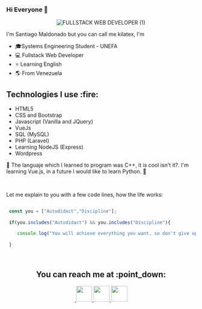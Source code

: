 
### Hi Everyone 👋

<div align="center">
  
![FULLSTACK WEB DEVELOPER (1)](https://user-images.githubusercontent.com/61796010/126690944-17c1f2f0-3d15-4516-958f-316f9bb9ce74.gif)
  
</div>

I'm Santiago Maldonado but you can call me kilatex, I'm
- 🎓Systems Engineering Student - UNEFA
- :computer: Fullstack Web Developer
- :star: Learning English 
- :earth_americas: From Venezuela

<h2 >Technologies I use :fire:</h2>

- HTML5
- CSS and Bootstrap
- Javascript (Vanilla and JQuery)
- VueJs
- SQL (MySQL)
- PHP (Laravel)
- Learning NodeJS (Express)
- Wordpress

:memo: The languaje which I learned to program  was C++, it is cool isn't it?. I'm learning Vue.js, in a future I would like to learn Python. :star2:

<br>

Let me explain to you with a few code lines, how the life works:
```javascript
  
 const you = ["Autodidact","Discipline"]; 
 
 if(you.includes("Autodidact") && you.includes("Discipline"){
 
    console.log("You will achieve everything you want, so don't give up and go ahead!");
    
 }
  
  
```

<h2 align="center">You can reach me at :point_down:</h2>

<div align="center">
    <a href="https://t.me/kilatex" target="_blank">
        <img src="https://user-images.githubusercontent.com/61796010/126672165-275a7891-5735-4c88-a01d-53203696a24c.png" alt="" srcset="">
    </a>  
    <a href="https://www.linkedin.com/in/santiagodsantiago/" target="_blank">
        <img src="https://user-images.githubusercontent.com/61796010/126674271-7056816b-fb5c-4b62-819f-32db6428499f.png"  height="42" width="42" alt="" srcset="">
    </a>
    <a href="https://www.youtube.com/channel/UCkuPTxli4WayVHVjZ_wTZdw" target="_blank">
        <img src="https://user-images.githubusercontent.com/61796010/126675107-347517fd-3a5e-4baf-aad4-a0865fd2c06d.png"  height="42" width="43" alt="" srcset="">
    </a>
    <a href="https://twitter.com/kilatexyz" target="_blank">
        <img src="https://user-images.githubusercontent.com/61796010/126675670-e43a9ccb-f887-4c2e-8a1b-2c6e3184f820.png"  height="42" width="43" alt="" srcset="">
    </a>
</div>

